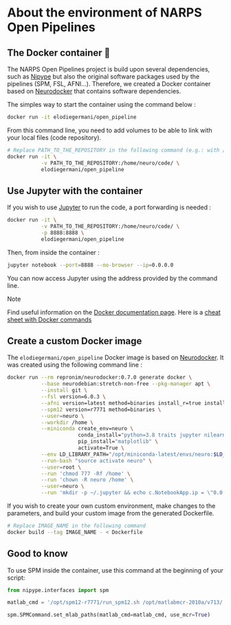 # About the environment of NARPS Open Pipelines

## The Docker container :whale:

The NARPS Open Pipelines project is build upon several dependencies, such as [Nipype](https://nipype.readthedocs.io/en/latest/) but also the original software packages used by the pipelines (SPM, FSL, AFNI...). Therefore, we created a Docker container based on [Neurodocker](https://github.com/ReproNim/neurodocker) that contains software dependencies.

The simples way to start the container using the command below :

```bash
docker run -it elodiegermani/open_pipeline
```

From this command line, you need to add volumes to be able to link with your local files (code repository).

```bash
# Replace PATH_TO_THE_REPOSITORY in the following command (e.g.: with /home/user/dev/narps_open_pipelines/)
docker run -it \
           -v PATH_TO_THE_REPOSITORY:/home/neuro/code/ \
           elodiegermani/open_pipeline
``` 

## Use Jupyter with the container

If you wish to use [Jupyter](https://jupyter.org/) to run the code, a port forwarding is needed :

```bash
docker run -it \
           -v PATH_TO_THE_REPOSITORY:/home/neuro/code/ \
           -p 8888:8888 \
           elodiegermani/open_pipeline
``` 

Then, from inside the container :

```bash
jupyter notebook --port=8888 --no-browser --ip=0.0.0.0
```

You can now access Jupyter using the address provided by the command line.

> [!NOTE]  
> Find useful information on the [Docker documentation page](https://docs.docker.com/get-started/). Here is a [cheat sheet with Docker commands](https://docs.docker.com/get-started/docker_cheatsheet.pdf)

## Create a custom Docker image

The `elodiegermani/open_pipeline` Docker image is based on [Neurodocker](https://github.com/ReproNim/neurodocker). It was created using the following command line :

```bash
docker run --rm repronim/neurodocker:0.7.0 generate docker \
           --base neurodebian:stretch-non-free --pkg-manager apt \
           --install git \
           --fsl version=6.0.3 \
           --afni version=latest method=binaries install_r=true install_r_pkgs=true install_python2=true install_python3=true \
           --spm12 version=r7771 method=binaries \
           --user=neuro \
           --workdir /home \
           --miniconda create_env=neuro \
                       conda_install="python=3.8 traits jupyter nilearn graphviz nipype scikit-image" \
                       pip_install="matplotlib" \
                       activate=True \
           --env LD_LIBRARY_PATH="/opt/miniconda-latest/envs/neuro:$LD_LIBRARY_PATH" \
           --run-bash "source activate neuro" \
           --user=root \
           --run 'chmod 777 -Rf /home' \
           --run 'chown -R neuro /home' \
           --user=neuro \
           --run 'mkdir -p ~/.jupyter && echo c.NotebookApp.ip = \"0.0.0.0\" > ~/.jupyter/jupyter_notebook_config.py' > Dockerfile
```

If you wish to create your own custom environment, make changes to the parameters, and build your custom image from the generated Dockerfile.

```bash
# Replace IMAGE_NAME in the following command
docker build --tag IMAGE_NAME - < Dockerfile
```

## Good to know

To use SPM inside the container, use this command at the beginning of your script:

```python
from nipype.interfaces import spm

matlab_cmd = '/opt/spm12-r7771/run_spm12.sh /opt/matlabmcr-2010a/v713/ script'

spm.SPMCommand.set_mlab_paths(matlab_cmd=matlab_cmd, use_mcr=True)
```

